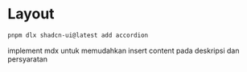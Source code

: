 # Layout

```sh
pnpm dlx shadcn-ui@latest add accordion
```

implement mdx untuk memudahkan insert content pada deskripsi dan persyaratan
